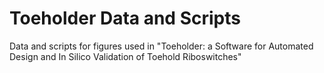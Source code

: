 # Toeholder Data and Scripts
Data and scripts for figures used in "Toeholder: a Software for Automated Design and In Silico Validation of Toehold Riboswitches"
